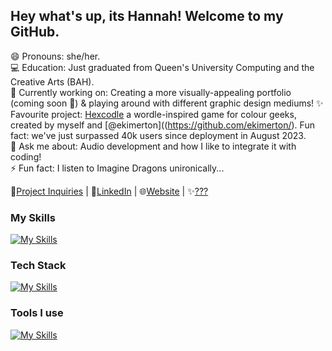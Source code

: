 ## Hey what's up, its Hannah! Welcome to my GitHub.

😄 Pronouns: she/her.\
💻 Education: Just graduated from Queen's University Computing and the Creative Arts (BAH).\
🔭 Currently working on: Creating a more visually-appealing portfolio (coming soon 👀) & playing around with different graphic design mediums!
✨ Favourite project: [Hexcodle](https://www.hexcodle.com) a wordle-inspired game for colour geeks, created by myself and [@ekimerton]((https://github.com/ekimerton/). Fun fact: we've just surpassed 40k users since deployment in August 2023.\
💬 Ask me about: Audio development and how I like to integrate it with coding!\
⚡ Fun fact: I listen to Imagine Dragons unironically...

📧[Project Inquiries](mailto:larsnmusic@gmail.com) | 💼[LinkedIn](https://www.linkedin.com/in/hannahlars) | 🌐[Website](https://hannah-larsen.github.io/) | ✨[???](https://www.soundcloud.com/larsnmusic)

### My Skills
[![My Skills](https://skillicons.dev/icons?i=js,html,css,python,java,c,haskell)](https://skillicons.dev)

### Tech Stack
[![My Skills](https://skillicons.dev/icons?i=react,nodejs)](https://skillicons.dev)

### Tools I use
[![My Skills](https://skillicons.dev/icons?i=github,vscode,ableton,figma,latex,illustrator,photoshop)](https://skillicons.dev)
